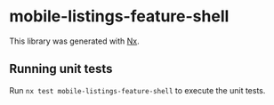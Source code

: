 # mobile-listings-feature-shell

This library was generated with [Nx](https://nx.dev).

## Running unit tests

Run `nx test mobile-listings-feature-shell` to execute the unit tests.
